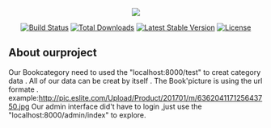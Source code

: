 <p align="center"><img src="https://laravel.com/assets/img/components/logo-laravel.svg"></p>

<p align="center">
<a href="https://travis-ci.org/laravel/framework"><img src="https://travis-ci.org/laravel/framework.svg" alt="Build Status"></a>
<a href="https://packagist.org/packages/laravel/framework"><img src="https://poser.pugx.org/laravel/framework/d/total.svg" alt="Total Downloads"></a>
<a href="https://packagist.org/packages/laravel/framework"><img src="https://poser.pugx.org/laravel/framework/v/stable.svg" alt="Latest Stable Version"></a>
<a href="https://packagist.org/packages/laravel/framework"><img src="https://poser.pugx.org/laravel/framework/license.svg" alt="License"></a>
</p>

## About ourproject
Our Bookcategory need to used the "localhost:8000/test" to creat category data .
All of our data can be creat by itself .
The Book'picture is using the url formate .
example:http://pic.eslite.com/Upload/Product/201701/m/636204117125643750.jpg
Our admin interface did't have to login  ,just use the "localhost:8000/admin/index" to explore.
